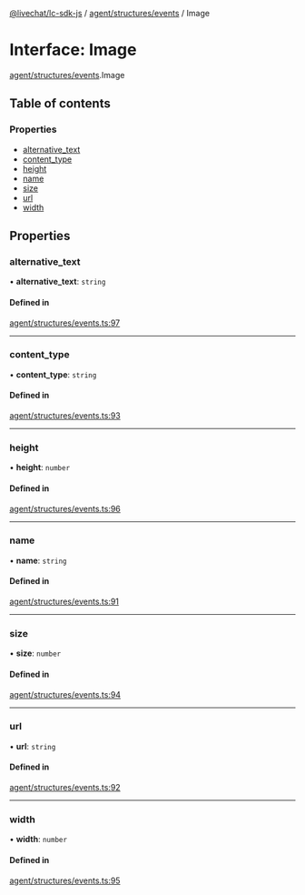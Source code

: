 [@livechat/lc-sdk-js](../README.md) / [agent/structures/events](../modules/agent_structures_events.md) / Image

# Interface: Image

[agent/structures/events](../modules/agent_structures_events.md).Image

## Table of contents

### Properties

- [alternative\_text](agent_structures_events.Image.md#alternative_text)
- [content\_type](agent_structures_events.Image.md#content_type)
- [height](agent_structures_events.Image.md#height)
- [name](agent_structures_events.Image.md#name)
- [size](agent_structures_events.Image.md#size)
- [url](agent_structures_events.Image.md#url)
- [width](agent_structures_events.Image.md#width)

## Properties

### alternative\_text

• **alternative\_text**: `string`

#### Defined in

[agent/structures/events.ts:97](https://github.com/livechat/lc-sdk-js/blob/a63b0a6/src/agent/structures/events.ts#L97)

___

### content\_type

• **content\_type**: `string`

#### Defined in

[agent/structures/events.ts:93](https://github.com/livechat/lc-sdk-js/blob/a63b0a6/src/agent/structures/events.ts#L93)

___

### height

• **height**: `number`

#### Defined in

[agent/structures/events.ts:96](https://github.com/livechat/lc-sdk-js/blob/a63b0a6/src/agent/structures/events.ts#L96)

___

### name

• **name**: `string`

#### Defined in

[agent/structures/events.ts:91](https://github.com/livechat/lc-sdk-js/blob/a63b0a6/src/agent/structures/events.ts#L91)

___

### size

• **size**: `number`

#### Defined in

[agent/structures/events.ts:94](https://github.com/livechat/lc-sdk-js/blob/a63b0a6/src/agent/structures/events.ts#L94)

___

### url

• **url**: `string`

#### Defined in

[agent/structures/events.ts:92](https://github.com/livechat/lc-sdk-js/blob/a63b0a6/src/agent/structures/events.ts#L92)

___

### width

• **width**: `number`

#### Defined in

[agent/structures/events.ts:95](https://github.com/livechat/lc-sdk-js/blob/a63b0a6/src/agent/structures/events.ts#L95)
